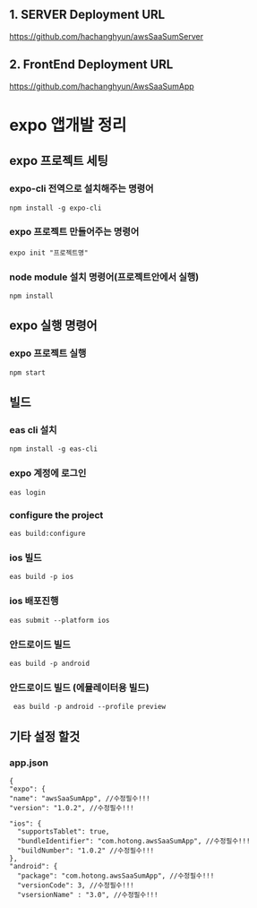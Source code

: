 ## 1. SERVER Deployment URL
  https://github.com/hachanghyun/awsSaaSumServer

## 2. FrontEnd Deployment URL
  https://github.com/hachanghyun/AwsSaaSumApp

# expo 앱개발 정리

## expo 프로젝트 세팅
### expo-cli 전역으로 설치해주는 명령어
    npm install -g expo-cli 

### expo 프로젝트 만들어주는 명령어
    expo init "프로젝트명"
    
### node module 설치 명령어(프로젝트안에서 실행)
    npm install

## expo 실행 명령어
### expo 프로젝트 실행
    npm start

## 빌드
### eas cli 설치
    npm install -g eas-cli
    
### expo 계정에 로그인
    eas login

### configure the project
    eas build:configure
    
### ios 빌드
    eas build -p ios

### ios 배포진행
    eas submit --platform ios 

### 안드로이드 빌드 
    eas build -p android

### 안드로이드 빌드 (에뮬레이터용 빌드)
     eas build -p android --profile preview

## 기타 설정 할것
### app.json
    {
    "expo": {
    "name": "awsSaaSumApp", //수정필수!!!
    "version": "1.0.2", //수정필수!!!

    "ios": {
      "supportsTablet": true,
      "bundleIdentifier": "com.hotong.awsSaaSumApp", //수정필수!!!
      "buildNumber": "1.0.2" //수정필수!!!
    },
    "android": {
      "package": "com.hotong.awsSaaSumApp", //수정필수!!!
      "versionCode": 3, //수정필수!!!
      "vsersionName" : "3.0", //수정필수!!!


